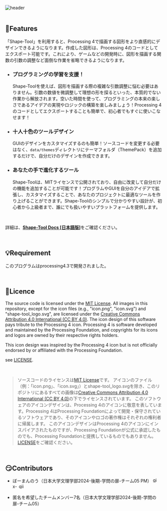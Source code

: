 ![header](https://github.com/user-attachments/assets/965a85b3-1d8d-4fb8-831f-d36d9da670bc)
<br>
<br>
## 📌Features
「Shape-Tool」を利用すると、Processing 4で描画する図形をより直感的にデザインできるようになります。作成した図形は、Processing 4のコードとしてエクスポート可能です。これにより、ゲームなどの開発時に、図形を描画する関数の引数の調整など面倒な作業を省略できるようになります。

- ### プログラミングの学習を支援！
    Shape-Toolを使えば、図形を描画する際の複雑な引数調整に悩む必要はありません。引数の数値を微調整して理想の形を探るといった、本質的でない作業から解放されます。空いた時間を使って、プログラミングの本来の楽しさであるアイデアの実現やロジックの構築を楽しみましょう！Processing 4のコードとしてエクスポートすることも簡単で、初心者でもすぐに使いこなせます！

- ### 十人十色のツールデザイン
    GUIのデザインをカスタマイズするのも簡単！ソースコードを変更する必要はなく、`data/themes`ディレクトリにテーマフォルダ（ThemePack）を追加するだけで、自分だけのデザインを作成できます。

- ### あなたの手で進化するツール
    Shape-Toolは、MITライセンスで公開されており、自由に改変して自分だけの機能を追加することが可能です！プログラムやGUIを自分のアイデアで拡張し、カスタマイズすることで、あなたのプロジェクトに最適なツールを作り上げることができます。Shape-Toolのシンプルで分かりやすい設計が、初心者から上級者まで、誰にでも扱いやすいプラットフォームを提供します。

<br>

詳細は、[**Shape-Tool Docs [日本語版]**](http://docs-shapetool.notion.site)をご確認ください。

<br>

## 💡Requirement
このプログラムはprocessing4.3で開発されました。

<br>

## 🪪Licence
The source code is licensed under the [MIT License](https://opensource.org/license/mit).
All images in this repository, except for the icon files (e.g., "icon.png", "icon.svg") and "shape-tool_logo.svg", are licensed under the [Creative Commons Attribution 4.0 International (CC BY 4.0)](https://creativecommons.org/licenses/by-sa/4.0/). 
The icon design of this software pays tribute to the Processing 4 icon. Processing 4 is software developed and maintained by the Processing Foundation, and copyrights for its icons and logos are owned by their respective rights holders. 

This icon design was inspired by the Processing 4 icon but is not officially endorsed by or affiliated with the Processing Foundation.

see [LICENSE](./LICENSE.md).

<br>

> ソースコードのライセンスは[MIT License](https://opensource.org/license/mit)です。
アイコンのファイル（例：「icon.png」、「icon.svg」）とshape-tool_logo.svgを除き、このリポジトリにあるすべての画像は[Creative Commons Attribution 4.0 International (CC BY 4.0)](https://creativecommons.org/licenses/by-sa/4.0/)の下でライセンスされています。
> このソフトウェアのアイコンデザインは、Processing 4のアイコンに敬意を表しています。Processing 4はProcessing Foundationによって開発・保守されているソフトウェアであり、そのアイコンやロゴの著作権はそれぞれの権利者に帰属します。
> このアイコンデザインはProcessing 4のアイコンにインスパイアされたものですが、Processing Foundationが公式に承認したものでも、Processing Foundationと提携しているものでもありません。
> [LICENSE](./LICENSE.md)をご確認ください。

<br>

## 😏Contributors
- ぼーまんのう（日本大学文理学部2024-後期-学問の扉-チーム05 PM）
[<img width="16" alt="github-mark" src="https://github.com/user-attachments/assets/aac2e70c-0694-49e9-8648-1970c08a57bd">](https://github.com/Sea-cl0g)
[<img width="16" alt="x-logo-black" src="https://github.com/user-attachments/assets/dc730c9f-8d64-493f-a78c-ff7206166759">](https://x.com/boo_manKnow408)
[<img width="16" alt="qiita-image" src="https://github.com/user-attachments/assets/7ee1aa97-82b1-49b8-8e2b-1c2a0c0dc613">](https://qiita.com/boo_manKnow)

- 匿名を希望したチームメンバー7名（日本大学文理学部2024-後期-学問の扉-チーム05）
